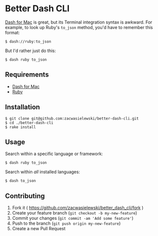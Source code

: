 # Better Dash CLI

[Dash for Mac](http://kapeli.com/dash) is great, but its Terminal integration syntax is
awkward. For example, to look up Ruby's `to_json` method, you'd have to remember this format:

    $ dash://ruby:to_json

But I'd rather just do this:

    $ dash ruby to_json

## Requirements

  - [Dash for Mac](http://kapeli.com/dash)
  - [Ruby](https://www.ruby-lang.org/)

## Installation

    $ git clone git@github.com:zacwasielewski/better-dash-cli.git
    $ cd ./better-dash-cli
    $ rake install

## Usage

Search within a specific language or framework:

    $ dash ruby to_json

Search within *all* installed languages:

    $ dash to_json

## Contributing

1. Fork it ( https://github.com/zacwasielewski/better_dash_cli/fork )
2. Create your feature branch (`git checkout -b my-new-feature`)
3. Commit your changes (`git commit -am 'Add some feature'`)
4. Push to the branch (`git push origin my-new-feature`)
5. Create a new Pull Request
